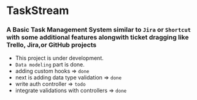 # TaskStream

### A Basic Task Management System similar to `Jira` or `Shortcut` with some additional features alongwith ticket dragging like Trello, Jira,or GitHub projects

- This project is under development.
- `Data modeling` part is done.
- adding custom hooks => `done`
- next is adding data type validation => `done`
- write auth controller => `todo`
- integrate validations with controllers => `done`
